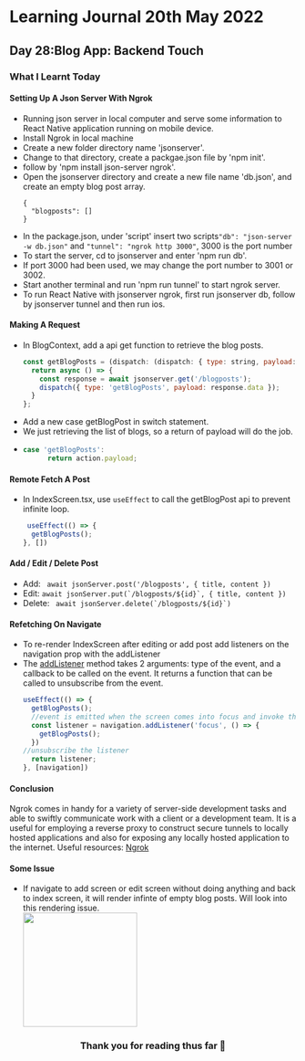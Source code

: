 <h1>Learning Journal 20th May 2022</h1>
<h2>Day 28:Blog App: Backend Touch</h2>
<h3>What I Learnt Today</h3>
<h4>Setting Up A Json Server With Ngrok</h4>
<ul>
  <li>Running json server in local computer and serve some information to React Native application running on mobile device.</li>
  <li>Install Ngrok in local machine</li>
  <li>Create a new folder directory name 'jsonserver'.</li>
  <li>Change to that directory, create a packgae.json file by 'npm init'.</li>
  <li>follow by 'npm install json-server ngrok'.</li>
  <li>Open the jsonserver directory and create a new file name 'db.json', and create an empty blog post array.</li>
  
  ```
  {
    "blogposts": []
  }
  ```
  <li>In the package.json, under 'script' insert two scripts<code>"db": "json-server -w db.json"</code> and <code>"tunnel": "ngrok http 3000"</code>, 3000 is the port number</li>
  <li>To start the server, cd to jsonserver and enter 'npm run db'.</li>
  <li>If port 3000 had been used, we may change the port number to 3001 or 3002.</li>
  <li>Start another terminal and run 'npm run tunnel' to start ngrok server.</li>
  <li>To run React Native with jsonserver ngrok, first run jsonserver db, follow by jsonserver tunnel and then run ios.</li>
</ul>

<h4>Making A Request</h4>
<ul>
  <li>In BlogContext, add a api get function to retrieve the blog posts.</li>
  
  ```javascript
  const getBlogPosts = (dispatch: (dispatch: { type: string, payload: [] }) => void) => {
    return async () => {
      const response = await jsonserver.get('/blogposts');
      dispatch({ type: 'getBlogPosts', payload: response.data });
    }
  };
  ```
  <li>Add a new case getBlogPost in switch statement.</li>
  <li>We just retrieving the list of blogs, so a return of payload will do the job.<li>
  
  ```javascript
  case 'getBlogPosts': 
        return action.payload;
  ```
  
</ul>

<h4>Remote Fetch A Post</h4>
<ul>
  <li>In IndexScreen.tsx, use <code>useEffect</code> to call the getBlogPost api to prevent infinite loop.</li>
  
  ```javascript
   useEffect(() => {
    getBlogPosts();  
  }, [])
  ```
</ul>

<h4>Add / Edit / Delete Post</h4>
<ul>
  <li>Add: <code> await jsonServer.post('/blogposts', { title, content })</code></li>
  <li>Edit: <code>await jsonServer.put(`/blogposts/${id}`, { title, content })</code></li>
  <li>Delete: <code> await jsonServer.delete(`/blogposts/${id}`)</code></li>
</ul>

<h4>Refetching On Navigate</h4>
<ul>
  <li>To re-render IndexScreen after editing or add post add listeners on the navigation prop with the addListener</li>
  <li>The <a href="https://reactnavigation.org/docs/navigation-events/">addListener</a> method takes 2 arguments: type of the event, and a callback to be called on the event. It returns a function that can be called to unsubscribe from the event.</li>
  
  ```javascript
  useEffect(() => {
    getBlogPosts();
    //event is emitted when the screen comes into focus and invoke the function
    const listener = navigation.addListener('focus', () => {
      getBlogPosts();
    })
  //unsubscribe the listener
    return listener;
  }, [navigation])
  ```
  
</ul>

<h4>Conclusion</h4>
<p>
  Ngrok comes in handy for a variety of server-side development tasks and able to swiftly communicate work with a client or a development team. It is a useful for employing a reverse proxy to construct secure tunnels to locally hosted applications and also for exposing any locally hosted application to the internet.
  Useful resources: <a href="https://www.softwaretestinghelp.com/ngrok-introduction/">Ngrok</a>
</p>

<h4>Some Issue</h4>
<ul>
  <li>If navigate to add screen or edit screen without doing anything and back to index screen, it will render infinte of empty blog posts. Will look into this rendering issue.</li>
  <img src="" width="200" />
</ul>

<h3 align="center">Thank you for reading thus far &#128153</h3>
